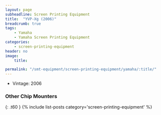 ```yaml
---
layout: page
subheadline: Screen Printing Equipment
title:  "YVP-Xg (2006)"
breadcrumb: true
tags:
    - Yamaha
    - Yamaha Screen Printing Equipment
categories:
    - screen-printing-equipment
header: no
image:
    title:

permalink: "/smt-equipment/screen-printing-equipment/yamaha/:title/"
---
```


- Vintage: 2006


### Other Chip Mounters ###
{: .t60 }
{% include list-posts category='screen-printing-equipment' %}
